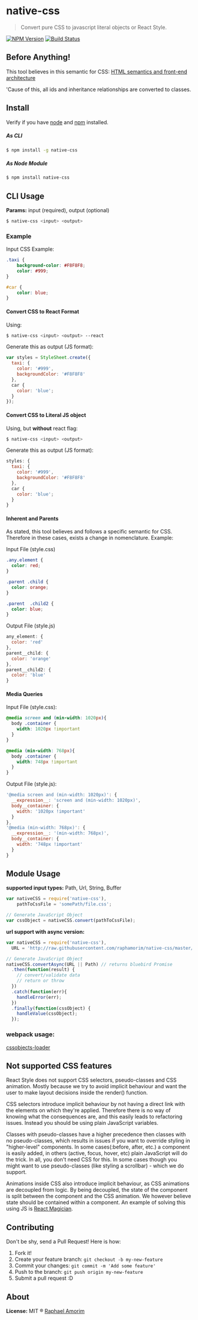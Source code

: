 # native-css

> Convert pure CSS to javascript literal objects or React Style.

[![NPM Version](https://img.shields.io/npm/v/express.svg?style=flat)](https://www.npmjs.org/package/native-css)
[![Build Status](https://travis-ci.org/raphamorim/native-css.svg)](https://travis-ci.org/raphamorim/native-css)

## Before Anything!

This tool believes in this semantic for CSS: [HTML semantics and front-end architecture](http://nicolasgallagher.com/about-html-semantics-front-end-architecture/)

'Cause of this, all ids and inheritance relationships are converted to classes.

## Install

Verify if you have [node](http://nodejs.org/) and [npm](https://www.npmjs.org/) installed.

##### As CLI 

```sh
$ npm install -g native-css
```

##### As Node Module 

```sh
$ npm install native-css
```

## CLI Usage

**Params:** input (required), output (optional)

```sh
$ native-css <input> <output>
```

### Example

Input CSS Example:

```css
.taxi {
	background-color: #F8F8F8;
	color: #999;
}

#car {
	color: blue;
}
```

#### Convert CSS to React Format

Using:

```sh
$ native-css <input> <output> --react
```

Generate this as output (JS format):

```javascript
var styles = StyleSheet.create({
  taxi: {
    color: '#999',
    backgroundColor: '#F8F8F8'
  },
  car {
	color: 'blue';
  }
});
```

#### Convert CSS to Literal JS object

Using, but **without** react flag:

```sh
$ native-css <input> <output>
```

Generate this as output (JS format):

```javascript
styles: {
  taxi: {
    color: '#999',
    backgroundColor: '#F8F8F8'
  },
  car {
	color: 'blue';
  }
}
```

#### Inherent and Parents

As stated, this tool believes and follows a specific semantic for CSS. Therefore in these cases, exists a change in nomenclature. Example:

Input File (style.css)

```css
.any.element {
  color: red;
}

.parent .child {
  color: orange;
}

.parent  .child2 {
  color: blue;
}
```

Output File (style.js)

```javascript
any_element: { 
  color: 'red' 
},
parent__child: { 
  color: 'orange' 
},
parent__child2: { 
  color: 'blue' 
}
```

#### Media Queries

Input File (style.css): 

```css
@media screen and (min-width: 1020px){
  body .container { 
    width: 1020px !important
  }
}

@media (min-width: 768px){
  body .container {
    width: 748px !important
  }
}
```

Output File (style.js):

```javascript
'@media screen and (min-width: 1020px)': { 
  __expression__: 'screen and (min-width: 1020px)',
  body__container: { 
    width: '1020px !important' 
  } 
},
'@media (min-width: 768px)': { 
  __expression__: '(min-width: 768px)',
  body__container: { 
    width: '748px !important' 
  } 
}
```



## Module Usage
__supported input types:__ Path, Url, String, Buffer
```javascript
var nativeCSS = require('native-css'),
	pathToCssFile = 'somePath/file.css';

// Generate JavaScript Object
var cssObject = nativeCSS.convert(pathToCssFile);
```

__url support with async version:__
```javascript
var nativeCSS = require('native-css'),
  URL = 'http://raw.githubusercontent.com/raphamorim/native-css/master/test/fixtures/sample.css';

// Generate JavaScript Object
nativeCSS.convertAsync(URL || Path) // returns bluebird Promise
  .then(function(result) {
    // convert/validate data
    // return or throw
  })
  .catch(function(err){
    handleError(err);
  })
  .finally(function(cssObject) {
    handleValue(cssObject);
  });
```
### webpack usage:  
[cssobjects-loader](https://www.npmjs.com/package/cssobjects-loader)

## Not supported CSS features

React Style does not support CSS selectors, pseudo-classes and CSS animation. Mostly because we try to avoid implicit behaviour and want the user to make layout decisions inside the render() function.

CSS selectors introduce implicit behaviour by not having a direct link with the elements on which they're applied. Therefore there is no way of knowing what the consequences are, and this easily leads to refactoring issues. Instead you should be using plain JavaScript variables.

Classes with pseudo-classes have a higher precedence then classes with no pseudo-classes, which results in issues if you want to override styling in "higher-level" components. In some cases(:before, after, etc.) a component is easily added, in others (active, focus, hover, etc) plain JavaScript will do the trick. In all, you don't need CSS for this. In some cases though you might want to use pseudo-classes (like styling a scrollbar) - which we do support.

Animations inside CSS also introduce implicit behaviour, as CSS animations are decoupled from logic. By being decoupled, the state of the component is split between the component and the CSS animation. We however believe state should be contained within a component. An example of solving this using JS is [React Magician](https://github.com/SanderSpies/react-magician).

## Contributing

Don't be shy, send a Pull Request! Here is how:

1. Fork it!
2. Create your feature branch: `git checkout -b my-new-feature`
3. Commit your changes: `git commit -m 'Add some feature'`
4. Push to the branch: `git push origin my-new-feature`
5. Submit a pull request :D

## About

**License:** MIT ® [Raphael Amorim](https://github.com/raphamorim)
